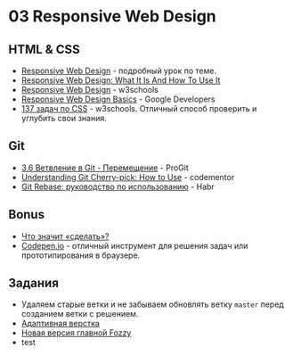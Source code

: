 # 03 Responsive Web Design
## HTML & CSS
* [Responsive Web Design](http://learn.shayhowe.com/advanced-html-css/responsive-web-design/) - подробный урок по теме.
* [Responsive Web Design: What It Is And How To Use It](https://www.smashingmagazine.com/2011/01/guidelines-for-responsive-web-design/)
* [Responsive Web Design](https://www.w3schools.com/Css/css_rwd_intro.asp) - w3schools
* [Responsive Web Design Basics](https://developers.google.com/web/fundamentals/design-and-ui/responsive/?hl=ru) - Google Developers
* [137 задач по CSS](https://www.w3schools.com/css/exercise.asp) - w3schools. Отличный способ проверить и углубить свои знания.

## Git
* [3.6 Ветвление в Git - Перемещение](https://git-scm.com/book/ru/v1/Ветвление-в-Git-Перемещение) - ProGit
* [Understanding Git Cherry-pick: How to Use](https://www.codementor.io/olatundegaruba/how-to-git-cherry-pick-dyrp9pnmc) - codementor
* [Git Rebase: руководство по использованию](https://habrahabr.ru/post/161009/) - Habr

## Bonus
* [Что значит «сделать»?](http://artgorbunov.ru/bb/soviet/20160121/)
* [Codepen.io](http://codepen.io) - отличный инструмент для решения задач или прототипирования в браузере.

## Задания
* Удаляем старые ветки и не забываем обновлять ветку `master` перед созданием ветки с решением.
* [Адаптивная верстка](exercises/01/README.md)
* [Новая версия главной Fozzy](exercises/02/README.md)
* test